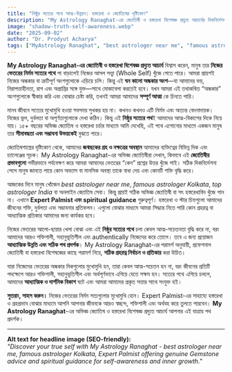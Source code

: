 ```yaml
---
title: "নিষ্ঠুর সত্যের পথে আত্ম-উন্নয়ন: হস্তরেখা ও জ্যোতিষের দৃষ্টিকোণ"
description: "My Astrology Ranaghat-এর জ্যোতিষী ও হস্তরেখা বিশেষজ্ঞ প্রদ্যুত আচার্যের দিকনির্দেশনায় নিজের ভেতরের অন্ধকার অংশের মুখোমুখি হয়ে আত্ম-সচেতনতা ও আধ্যাত্মিক উন্নতি। best astrologer near me, famous astrologer Kolkata, top astrologer India, Expert Palmist, genuine Gemstone, spiritual guidance।"
image: "shadow-truth-self-awareness.webp"
date: "2025-09-02"
author: "Dr. Prodyut Acharya"
tags: ["MyAstrology Ranaghat", "best astrologer near me", "famous astrologer Kolkata", "top astrologer India", "Expert Palmist", "genuine Gemstone", "spiritual guidance", "self-awareness", "astrology insights"]
---
```


**My Astrology Ranaghat-এর জ্যোতিষী ও হস্তরেখা বিশেষজ্ঞ প্রদ্যুত আচার্য** বিশ্বাস করেন, মানুষ তার **নিজের ভেতরের নির্মম সত্যের পথে** পা বাড়ালেই নিজের আসল সত্ত্বা (Whole Self) খুঁজে পেতে পারে। আমরা প্রায়শই নিজের অন্ধকার বা ত্রুটিপূর্ণ অংশগুলোকে এড়িয়ে চলি। কিন্তু এই **ঘন কালো অন্ধকার অংশ**—যা আমাদের ভয়, নিরাপত্তাহীনতা, রাগ এবং অপ্রাপ্তির সঙ্গে যুক্ত—সাথে মোকাবেলা করতেই হবে। যখন আমরা এই তথাকথিত “অন্ধকার” অংশগুলোকে স্বীকার করি এবং বোঝার চেষ্টা করি, তখনই আমরা আমাদের **সম্পূর্ণ আত্মা** কে চিনতে পারি।  

মানব জীবনে সত্যের মুখোমুখি হওয়া সবসময় সুখকর হয় না। কখনও কখনও এটি নির্মম এবং অত্যন্ত বেদনাদায়ক। নিজের ভুল, দুর্বলতা বা অপূর্ণতাগুলোকে দেখা কঠিন। কিন্তু এই **নিষ্ঠুর সত্যের পথ**ই আমাদের আত্ম-বিকাশের দিকে নিয়ে যায়। ১৫+ বছরের অভিজ্ঞ জ্যোতিষ ও হস্তরেখা চর্চার মাধ্যমে আমি দেখেছি, এই পথে এগোনোর মাধ্যমে একজন মানুষ তার **সীমাবদ্ধতা এবং সম্ভাবনা উভয়কেই** বুঝতে পারে।  

জ্যোতিষশাস্ত্রের দৃষ্টিকোণ থেকে, আমাদের **জন্মছকের গ্রহ ও নক্ষত্রের অবস্থান** আমাদের ব্যক্তিত্বের বিভিন্ন দিক এবং চ্যালেঞ্জের সূচক। My Astrology Ranaghat-এর অভিজ্ঞ জ্যোতিষীরা দেখান, কিভাবে এই **জ্যোতিষীয় প্রভাবগুলো** গভীরভাবে পর্যবেক্ষণ করে আমরা আমাদের ভেতরের “কেন” প্রশ্নের উত্তর খুঁজে পাই। সঠিক দিকনির্দেশনা পেলে মানুষ জানতে পারে কোন অভ্যাস বা মানসিক অবস্থা তাকে বাধা দেয় এবং কোনটি শক্তি বৃদ্ধি করে।  

আজকের দিনে মানুষ খোঁজেন *best astrologer near me*, *famous astrologer Kolkata*, *top astrologer India* বা অনলাইন জ্যোতিষ সেবা। কিন্তু প্রায়ই সঠিক অভিজ্ঞ জ্যোতিষী বা সৎ হস্তরেখাবিদ খুঁজে পান না। এখানে **Expert Palmist এবং spiritual guidance** গুরুত্বপূর্ণ। হস্তরেখা ও স্টার চিহ্নগুলো আমাদের জীবনের শক্তি, দুর্বলতা এবং সম্ভাবনার প্রতিফলন। এগুলো বোঝার মাধ্যমে আমরা সিদ্ধান্ত নিতে পারি কোন গ্রহরত্ন বা আধ্যাত্মিক প্রতিকার আমাদের জন্য কার্যকর হবে।  

নিজের ভেতরের আলো-ছায়ার খেলা বোঝা এবং এই **নিষ্ঠুর সত্যের পথে** চলা কেবল আত্ম-সচেতনতা বৃদ্ধি করে না, বরং আমাদের আরও শক্তিশালী, সহানুভূতিশীল এবং authentically নিজেদের করে তোলে। তবে এ জন্য প্রয়োজন **আধ্যাত্মিক উন্নতি এবং সঠিক পথ প্রদর্শক**। My Astrology Ranaghat-এর পরামর্শ অনুযায়ী, প্রফেশনাল জ্যোতিষী বা হস্তরেখা বিশেষজ্ঞের কাছে পরামর্শ নিয়ে, **সঠিক গ্রহরত্ন নির্বাচন ও প্রতিকার** করা উচিত।  

যারা নিজেদের ভেতরের অন্ধকার দিকগুলোর মুখোমুখি হন, তারা কেবল আত্ম-সচেতন হন না, বরং জীবনের প্রতিটি পদক্ষেপে আরও শক্তিশালী, সহানুভূতিশীল এবং অর্থপূর্ণভাবে এগিয়ে যেতে সক্ষম হন। সত্যের পথে এগিয়ে চললে, আমাদের **আধ্যাত্মিক ও দার্শনিক বিকাশ** ঘটে এবং আমরা আমাদের প্রকৃত সত্তার সাথে সংযুক্ত হই।  

**সুতরাং, সাহস করুন।** নিজের ভেতরের নির্মম সত্যগুলোর মুখোমুখি হোন। Expert Palmist-এর সাহায্যে হস্তরেখা ও গ্রহপ্রভাব বোঝার মাধ্যমে আপনি আপনার জীবনকে আরও স্বচ্ছন্দ, শক্তিশালী এবং অর্থবহ করে তুলতে পারবেন। **My Astrology Ranaghat**-এর অভিজ্ঞ জ্যোতিষ ও হস্তরেখা বিশেষজ্ঞ প্রদ্যুত আচার্য আপনার এই যাত্রায় পথ প্রদর্শক।  

---

**Alt text for headline image (SEO-friendly):**  
*"Discover your true self with My Astrology Ranaghat - best astrologer near me, famous astrologer Kolkata, Expert Palmist offering genuine Gemstone advice and spiritual guidance for self-awareness and inner growth."*
